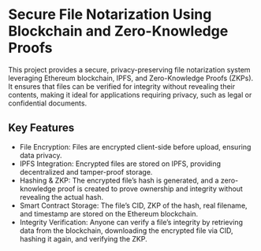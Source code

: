 # Secure File Notarization Using Blockchain and Zero-Knowledge Proofs

This project provides a secure, privacy-preserving file notarization system leveraging Ethereum blockchain, IPFS, and Zero-Knowledge Proofs (ZKPs). It ensures that files can be verified for integrity without 
revealing their contents, making it ideal for applications requiring privacy, such as legal or confidential documents.

## Key Features
- File Encryption: Files are encrypted client-side before upload, ensuring data privacy.
- IPFS Integration: Encrypted files are stored on IPFS, providing decentralized and tamper-proof storage.
- Hashing & ZKP: The encrypted file’s hash is generated, and a zero-knowledge proof is created to prove ownership and integrity without revealing the actual hash.
- Smart Contract Storage: The file’s CID, ZKP of the hash, real filename, and timestamp are stored on the Ethereum blockchain.
- Integrity Verification: Anyone can verify a file’s integrity by retrieving data from the blockchain, downloading the encrypted file via CID, hashing it again, and verifying the ZKP.

